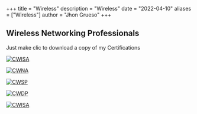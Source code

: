 +++
title = "Wireless"
description = "Wireless"
date = "2022-04-10"
aliases = ["Wireless"]
author = "Jhon Grueso"
+++

## Wireless Networking Professionals

Just make clic to download a copy of my Certifications

[![CWISA](https://www.cwnp.com/uploads/thumb/cwisa.jpg)](https://raw.githubusercontent.com/deimergruesobar/portfolio/main/static/images/portfolio/CWISA.pdf)

[![CWNA](https://www.cwnp.com/uploads/thumb/cwna_002.jpg)](https://raw.githubusercontent.com/deimergruesobar/portfolio/main/static/images/portfolio/CWNA.pdf)

[![CWSP](https://www.cwnp.com/uploads/thumb/cwsp_001.jpg)](https://raw.githubusercontent.com/deimergruesobar/portfolio/main/static/images/portfolio/CWSP.pdf)

[![CWDP](https://www.cwnp.com/uploads/thumb/cwdp_003.jpg)](https://raw.githubusercontent.com/deimergruesobar/portfolio/main/static/images/portfolio/CWDP.pdf)

[![CWISA](https://www.cwnp.com/uploads/thumb/cwisa.jpg)](https://www.cwnp.com/cwnpVerification.php?cwnp_id=322355&Submit=Verify)

